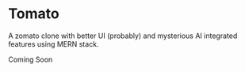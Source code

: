 # Tomato
A zomato clone with better UI (probably) and mysterious AI integrated features using MERN stack.


Coming Soon